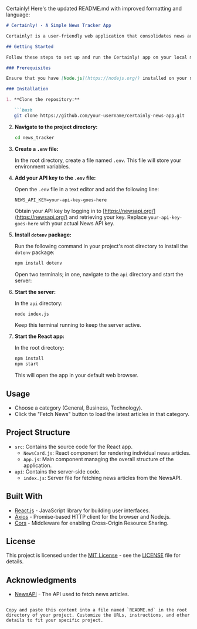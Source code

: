 Certainly! Here's the updated README.md with improved formatting and language:

```markdown
# Certainly! - A Simple News Tracker App

Certainly! is a user-friendly web application that consolidates news articles based on different categories. Users can easily select a specific category, click the "Fetch News" button, and the app will promptly display the latest news articles from the chosen category.

## Getting Started

Follow these steps to set up and run the Certainly! app on your local machine.

### Prerequisites

Ensure that you have [Node.js](https://nodejs.org/) installed on your machine.

### Installation

1. **Clone the repository:**

   ```bash
   git clone https://github.com/your-username/certainly-news-app.git
   ```

2. **Navigate to the project directory:**

   ```bash
   cd news_tracker
   ```

3. **Create a `.env` file:**

   In the root directory, create a file named `.env`. This file will store your environment variables.

4. **Add your API key to the `.env` file:**

   Open the `.env` file in a text editor and add the following line:

   ```env
   NEWS_API_KEY=your-api-key-goes-here
   ```

   Obtain your API key by logging in to [https://newsapi.org/](https://newsapi.org/) and retrieving your key. Replace `your-api-key-goes-here` with your actual News API key.

5. **Install `dotenv` package:**

   Run the following command in your project's root directory to install the `dotenv` package:

   ```bash
   npm install dotenv
   ```

   Open two terminals; in one, navigate to the `api` directory and start the server:

7. **Start the server:**

   In the `api` directory:

   ```bash
   node index.js
   ```

   Keep this terminal running to keep the server active.

8. **Start the React app:**

   In the root directory:

   ```bash
   npm install
   npm start
   ```

   This will open the app in your default web browser.

## Usage

- Choose a category (General, Business, Technology).
- Click the "Fetch News" button to load the latest articles in that category.

## Project Structure

- `src`: Contains the source code for the React app.
  - `NewsCard.js`: React component for rendering individual news articles.
  - `App.js`: Main component managing the overall structure of the application.
- `api`: Contains the server-side code.
  - `index.js`: Server file for fetching news articles from the NewsAPI.

## Built With

- [React.js](https://reactjs.org/) - JavaScript library for building user interfaces.
- [Axios](https://axios-http.com/) - Promise-based HTTP client for the browser and Node.js.
- [Cors](https://www.npmjs.com/package/cors) - Middleware for enabling Cross-Origin Resource Sharing.

## License

This project is licensed under the [MIT License](LICENSE) - see the [LICENSE](LICENSE) file for details.

## Acknowledgments

- [NewsAPI](https://newsapi.org/) - The API used to fetch news articles.
```

Copy and paste this content into a file named `README.md` in the root directory of your project. Customize the URLs, instructions, and other details to fit your specific project.